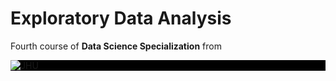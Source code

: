 # Exploratory Data Analysis


Fourth course of **Data Science Specialization** from 
<div style="background: black">
	<img src="https://d3njjcbhbojbot.cloudfront.net/api/utilities/v1/imageproxy/https://s3.amazonaws.com/coursera_assets/xdp/jhu_v3.svg?auto=format%2Ccompress&dpr=1&h=50" alt="JHU" />
</div>
